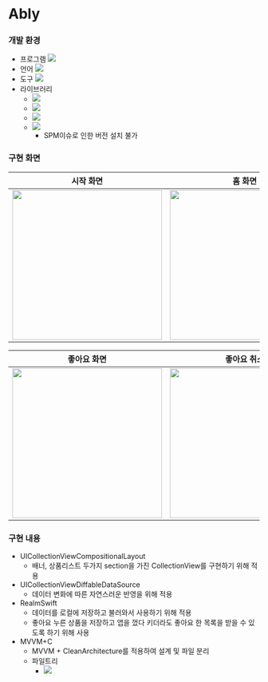 # Ably
### 개발 환경
- 프로그램 <img src="https://img.shields.io/badge/xcode-v13.4.1-white?logo=xcode&logoColor=skyblue"/>
- 언어 <img src="https://img.shields.io/badge/Swift-F05138?style=round-square&logo=swift&logoColor=white"/>
- 도구 <img src="https://img.shields.io/badge/SPM-F15148?style=round-square">
- 라이브러리
    - <img src="https://img.shields.io/badge/RxSwift-6.5.0-orange">
    - <img src="https://img.shields.io/badge/SnapKit-5.6.0-skyblue">
    - <img src="https://img.shields.io/badge/SDWebImage-5.9.5-green">
    - <img src="https://img.shields.io/badge/RealmSwift-master_branch-white">
        
        - SPM이슈로 인한 버전 설치 불가

### 구현 화면
|시작 화면|홈 화면|
|:---:|:---:|
|<img src="https://i.imgur.com/YPuKmBL.jpg" width="300">|<img src="https://i.imgur.com/BNcbCeQ.gif" width="300">|

|좋아요 화면|좋아요 취소|
|:---:|:---:|
|<img src="https://i.imgur.com/nKZ2w5r.gif" width="300">|<img src="https://i.imgur.com/LieeGrG.gif" width="300">|

### 구현 내용
- UICollectionViewCompositionalLayout
    - 배너, 상품리스트 두가지 section을 가진 CollectionView를 구현하기 위해 적용
- UICollectionViewDiffableDataSource
    - 데이터 변화에 따른 자연스러운 반영을 위해 적용
- RealmSwift
    - 데이터를 로컬에 저장하고 불러와서 사용하기 위해 적용
    - 좋아요 누른 상품을 저장하고 앱을 껐다 키더라도 좋아요 한 목록을 받을 수 있도록 하기 위해 사용
- MVVM+C
    - MVVM + CleanArchitecture를 적용하여 설계 및 파일 분리
    - 파일트리
        - ![](https://i.imgur.com/sUm5BTf.png)
